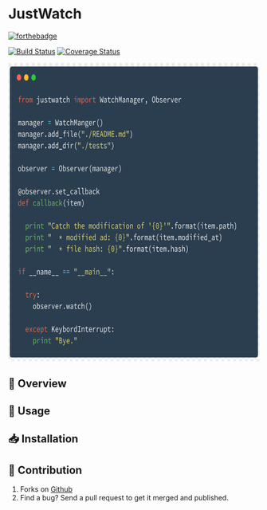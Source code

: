 # JustWatch

[![forthebadge](http://forthebadge.com/images/badges/made-with-python.svg)](http://forthebadge.com)

[![Build Status](https://travis-ci.org/alice1017/JustWatch.svg?branch=master)](https://travis-ci.org/alice1017/JustWatch)
[![Coverage Status](https://coveralls.io/repos/github/alice1017/JustWatch/badge.svg)](https://coveralls.io/github/alice1017/JustWatch)

<img src="code.png" alt="sample code" style="max-width:100%;" height="600px">

## :page_facing_up: Overview

## :wrench: Usage

## :inbox_tray: Installation

## :eyes: Contribution

1. Forks on [Github](https://github.com/alice1017/JustWatch)
2. Find a bug? Send a pull request to get it merged and published.

